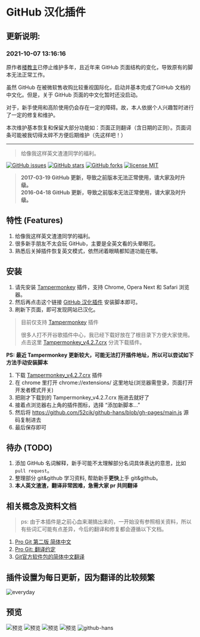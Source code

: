 # GitHub 汉化插件

## 更新说明:

### 2021-10-07 13:16:16

原作者[楼教主](https://github.com/52cik/github-hans)已停止维护多年，且近年来 GitHub 页面结构的变化，导致原有的脚本无法正常工作。

虽然 GitHub 在被微软售收购比较重视国际化，启动并基本完成了GitHub 文档的中文化。但是，关于 GitHub 页面的中文化暂时还没启动。

对于，新手使用和高阶使用仍会存在一定的障碍。故，本人依据个人兴趣暂时进行了一定的修复和维护。

本次维护基本恢复和保留大部分功能如：页面正则翻译（含日期的正则）。页面词条可能被我切得太碎不方便后期维护（先这样吧！）

---
> 给像我这样英文渣渣同学的福利。

  [![GitHub issues][issues-image]][issues-url]
  [![GitHub stars][stars-image]][stars-url]
  [![GitHub forks][forks-image]][forks-url]
  [![license MIT][license-image]][license-url]


> **2017-03-19 GitHub 更新，导致之前版本无法正常使用，请大家及时升级。**  
> **2016-04-18 GitHub 更新，导致之前版本无法正常使用，请大家及时升级。**


## 特性 (Features)

1. 给像我这样英文渣渣同学的福利。
2. 很多新手朋友不太会玩 GitHub，主要是全英文看的头晕眼花。
3. 熟悉后关掉插件恢复英文模式，依然闭着眼睛都知道功能在哪。


## 安装

1. 请先安装 [Tampermonkey][1] 插件，支持 Chrome, Opera Next 和 Safari 浏览器。
2. 然后再点击这个链接 [GitHub 汉化插件][2] 安装脚本即可。
3. 刷新下页面，即可发现网站已汉化。

> 目前仅支持 [Tampermonkey][1] 插件
>
> 很多人打不开谷歌插件中心，我已经下载好放在了根目录下方便大家使用。  
> 点击这里 [Tampermonkey_v4.2.7.crx][Tampermonkey] 分流下载插件。


**PS: 最近 Tampermonkey 更新较大，可能无法打开插件地址，所以可以尝试如下方法手动安装脚本**  

1. 下载 [Tampermonkey_v4.2.7.crx][Tampermonkey] 插件
2. 在 chrome 里打开 chrome://extensions/ 这里地址(浏览器需登录，页面打开开发者模式开关)
3. 把刚才下载到的 Tampermonkey_v4.2.7.crx 拖进去就好了
4. 接着点浏览器右上角的插件图标，选择 “添加新脚本...”
5. 然后将 https://github.com/52cik/github-hans/blob/gh-pages/main.js 源码复制进去
6. 最后保存即可


## 待办 (TODO)

1. 添加 GitHub 名词解释，新手可能不太理解部分名词具体表达的意思，比如 `pull request`。
2. 整理部分 git&github 学习资料, 帮助新手**更快**上手 git&github。
3. **本人英文渣渣，翻译非常困难，急需大家 pr 共同翻译**


## 相关概念及资料文档

> ps: 由于本插件是之前心血来潮搞出来的，一开始没有参照相关资料，所以有些词汇可能有点差异，今后的翻译和修复都会遵循以下文档。

1. [Pro Git 第二版 简体中文](https://www.gitbook.com/book/bingohuang/progit2/details)
2. [Pro Git: 翻译约定](https://github.com/progit/progit2-zh/blob/master/TRANSLATION_NOTES.asc)
3. [Git官方软件包的简体中文翻译](https://github.com/git/git/blob/master/po/zh_CN.po)

## 插件设置为每日更新，因为翻译的比较频繁

  ![everyday][everyday]


## 预览

  ![预览][png-1]
  ![预览][png-2]
  ![预览][png-3]
  ![预览][png-4]
  ![github-hans][github-hans]


[1]: http://tampermonkey.net/ "Tampermonkey"
[2]: https://openuserjs.org/install/52cik/GitHub_%E6%B1%89%E5%8C%96%E6%8F%92%E4%BB%B6.user.js "GitHub 汉化插件"

[png-1]: https://raw.githubusercontent.com/52cik/github-hans/gh-pages/preview/1.png
[png-2]: https://raw.githubusercontent.com/52cik/github-hans/gh-pages/preview/2.png
[png-3]: https://raw.githubusercontent.com/52cik/github-hans/gh-pages/preview/3.png
[png-4]: https://raw.githubusercontent.com/52cik/github-hans/gh-pages/preview/4.png
[everyday]: https://raw.githubusercontent.com/52cik/github-hans/gh-pages/preview/everyday.png
[github-hans]: https://raw.githubusercontent.com/52cik/github-hans/gh-pages/preview/github-hans.gif "github-hans"

[Tampermonkey]: http://www.52cik.com/github-hans/Tampermonkey_v4.2.7.crx "Tampermonkey"


[issues-url]: https://github.com/52cik/github-hans/issues
[issues-image]: https://img.shields.io/github/issues/52cik/github-hans.svg

[stars-url]: https://github.com/52cik/github-hans/stargazers
[stars-image]: https://img.shields.io/github/stars/52cik/github-hans.svg

[forks-url]: https://github.com/52cik/github-hans/network
[forks-image]: https://img.shields.io/github/forks/52cik/github-hans.svg

[license-url]: https://opensource.org/licenses/MIT
[license-image]: https://img.shields.io/badge/license-MIT-blue.svg
